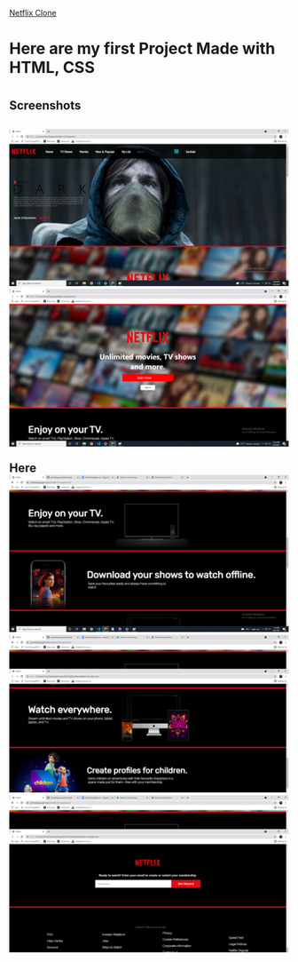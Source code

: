 
 
<a href="https://sarthakkgarg.github.io/NetflixClone.github.io/">Netflix Clone<a>
<h1> Here are my first Project Made with HTML, CSS <h1>
<h2> Screenshots <h2>
<img src="Screenshots/Screenshot1.jpg" alt="" />
<img src="Screenshots/Screenshot2.jpg" alt="" />
 <p> Here </>
<img src="Screenshots/Screenshot3.jpg" alt="" />
<img src="Screenshots/Screenshot4.jpg" alt="" />
<img src="Screenshots/Screenshot5.jpg" alt="" />

